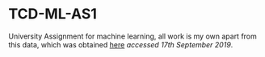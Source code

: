 # TCD-ML-AS1
University Assignment for machine learning, all work is my own apart from this data, which was obtained [here](https://www.kaggle.com/c/tcdml1920-income-ind/data) *accessed 
17th September 2019*.